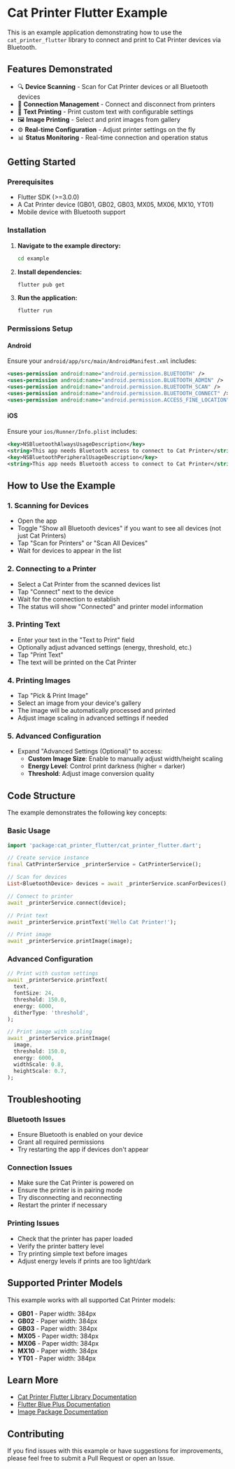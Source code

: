 # Cat Printer Flutter Example

This is an example application demonstrating how to use the `cat_printer_flutter` library to connect and print to Cat Printer devices via Bluetooth.

## Features Demonstrated

- 🔍 **Device Scanning** - Scan for Cat Printer devices or all Bluetooth devices
- 🔗 **Connection Management** - Connect and disconnect from printers
- 📝 **Text Printing** - Print custom text with configurable settings
- 🖼️ **Image Printing** - Select and print images from gallery
- ⚙️ **Real-time Configuration** - Adjust printer settings on the fly
- 📊 **Status Monitoring** - Real-time connection and operation status

## Getting Started

### Prerequisites

- Flutter SDK (>=3.0.0)
- A Cat Printer device (GB01, GB02, GB03, MX05, MX06, MX10, YT01)
- Mobile device with Bluetooth support

### Installation

1. **Navigate to the example directory:**
   ```bash
   cd example
   ```

2. **Install dependencies:**
   ```bash
   flutter pub get
   ```

3. **Run the application:**
   ```bash
   flutter run
   ```

### Permissions Setup

#### Android

Ensure your `android/app/src/main/AndroidManifest.xml` includes:

```xml
<uses-permission android:name="android.permission.BLUETOOTH" />
<uses-permission android:name="android.permission.BLUETOOTH_ADMIN" />
<uses-permission android:name="android.permission.BLUETOOTH_SCAN" />
<uses-permission android:name="android.permission.BLUETOOTH_CONNECT" />
<uses-permission android:name="android.permission.ACCESS_FINE_LOCATION" />
```

#### iOS

Ensure your `ios/Runner/Info.plist` includes:

```xml
<key>NSBluetoothAlwaysUsageDescription</key>
<string>This app needs Bluetooth access to connect to Cat Printer</string>
<key>NSBluetoothPeripheralUsageDescription</key>
<string>This app needs Bluetooth access to connect to Cat Printer</string>
```

## How to Use the Example

### 1. Scanning for Devices

- Open the app
- Toggle "Show all Bluetooth devices" if you want to see all devices (not just Cat Printers)
- Tap "Scan for Printers" or "Scan All Devices"
- Wait for devices to appear in the list

### 2. Connecting to a Printer

- Select a Cat Printer from the scanned devices list
- Tap "Connect" next to the device
- Wait for the connection to establish
- The status will show "Connected" and printer model information

### 3. Printing Text

- Enter your text in the "Text to Print" field
- Optionally adjust advanced settings (energy, threshold, etc.)
- Tap "Print Text"
- The text will be printed on the Cat Printer

### 4. Printing Images

- Tap "Pick & Print Image"
- Select an image from your device's gallery
- The image will be automatically processed and printed
- Adjust image scaling in advanced settings if needed

### 5. Advanced Configuration

- Expand "Advanced Settings (Optional)" to access:
  - **Custom Image Size**: Enable to manually adjust width/height scaling
  - **Energy Level**: Control print darkness (higher = darker)
  - **Threshold**: Adjust image conversion quality

## Code Structure

The example demonstrates the following key concepts:

### Basic Usage

```dart
import 'package:cat_printer_flutter/cat_printer_flutter.dart';

// Create service instance
final CatPrinterService _printerService = CatPrinterService();

// Scan for devices
List<BluetoothDevice> devices = await _printerService.scanForDevices();

// Connect to printer
await _printerService.connect(device);

// Print text
await _printerService.printText('Hello Cat Printer!');

// Print image
await _printerService.printImage(image);
```

### Advanced Configuration

```dart
// Print with custom settings
await _printerService.printText(
  text,
  fontSize: 24,
  threshold: 150.0,
  energy: 6000,
  ditherType: 'threshold',
);

// Print image with scaling
await _printerService.printImage(
  image,
  threshold: 150.0,
  energy: 6000,
  widthScale: 0.8,
  heightScale: 0.7,
);
```

## Troubleshooting

### Bluetooth Issues

- Ensure Bluetooth is enabled on your device
- Grant all required permissions
- Try restarting the app if devices don't appear

### Connection Issues

- Make sure the Cat Printer is powered on
- Ensure the printer is in pairing mode
- Try disconnecting and reconnecting
- Restart the printer if necessary

### Printing Issues

- Check that the printer has paper loaded
- Verify the printer battery level
- Try printing simple text before images
- Adjust energy levels if prints are too light/dark

## Supported Printer Models

This example works with all supported Cat Printer models:

- **GB01** - Paper width: 384px
- **GB02** - Paper width: 384px
- **GB03** - Paper width: 384px
- **MX05** - Paper width: 384px
- **MX06** - Paper width: 384px
- **MX10** - Paper width: 384px
- **YT01** - Paper width: 384px

## Learn More

- [Cat Printer Flutter Library Documentation](../README.md)
- [Flutter Blue Plus Documentation](https://pub.dev/packages/flutter_blue_plus)
- [Image Package Documentation](https://pub.dev/packages/image)

## Contributing

If you find issues with this example or have suggestions for improvements, please feel free to submit a Pull Request or open an Issue.
